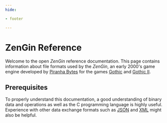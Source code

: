 ```yaml
---
hide:

- footer

---
```


# ZenGin Reference

Welcome to the open *ZenGin* reference documentation. This page contains information about file formats used by the
*ZenGin*, an early 2000's game engine developed by [Piranha Bytes](https://www.piranha-bytes.com/) for the games
[Gothic](https://en.wikipedia.org/wiki/Gothic_(video_game))
and [Gothic II](https://en.wikipedia.org/wiki/Gothic_(video_game)).

## Prerequisites

To properly understand this documentation, a good understanding of binary data and operations as well as the C
programming language is highly useful. Experience with other data exchange formats such as
[JSON](https://en.wikipedia.org/wiki/JSON) and [XML](https://en.wikipedia.org/wiki/XML) might also be helpful.
